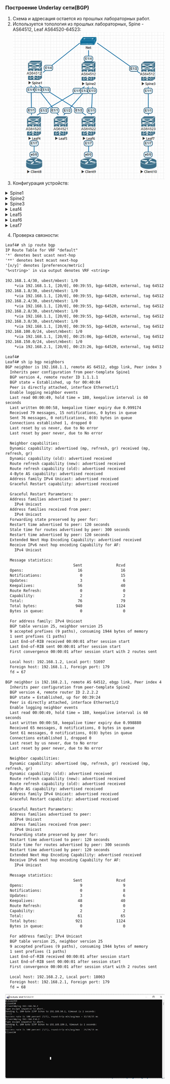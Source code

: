 ### Построение Underlay сети(BGP)  

1. Схема и адресация остается из прошлых лабораторных работ.
2. Используется топология из прошлых лабораторных, Spine - AS64512, Leaf AS64520-64523:
![Топология](https://github.com/llseoll/Data_Center/blob/main/Screenshot_6.jpg)
3. Конфигурация устройств:
<details>
<summary>Spine1</summary>

hostname Spine1    
  
interface Ethernet1/1  
  no switchport  
  ip address 192.168.1.1/30  
  no shutdown  
  
interface Ethernet1/2  
  no switchport  
  ip address 192.168.1.5/30  
  no shutdown  
  
interface Ethernet1/3  
  no switchport  
  ip address 192.168.1.9/30  
  no shutdown  
  
interface Ethernet1/4  
  no switchport  
  ip address 192.168.5.1/29  
  no shutdown  
  
router bgp 64512  
  router-id 1.1.1.1  
  address-family ipv4 unicast  
    network 192.168.1.0/30  
    network 192.168.1.4/30  
    network 192.168.1.8/30  
  template peer Leaf4  
    remote-as 64520  
    log-neighbor-changes  
    address-family ipv4 unicast  
  template peer Leaf5  
    remote-as 64521  
    log-neighbor-changes  
    address-family ipv4 unicast  
  template peer Leaf6  
    remote-as 64522  
    log-neighbor-changes  
    address-family ipv4 unicast  
  template peer Spine1  
    remote-as 64512  
    log-neighbor-changes  
    address-family ipv4 unicast  
  template peer Spine2  
    remote-as 64512  
    log-neighbor-changes  
    address-family ipv4 unicast  
  template peer Spine3  
    remote-as 64512  
    log-neighbor-changes  
    address-family ipv4 unicast  
  neighbor 192.168.1.2  
    inherit peer Leaf4  
  neighbor 192.168.1.6  
    inherit peer Leaf5  
  neighbor 192.168.1.10  
    inherit peer Leaf6  
  neighbor 192.168.5.2  
    inherit peer Spine2  
  neighbor 192.168.5.3  
    inherit peer Spine3  
    
!end  
  
</details>
<details>
<summary>Spine2</summary>
  
hostname Spine2  
  
interface Ethernet1/1  
  no switchport  
  ip address 192.168.2.1/30  
  no shutdown  
  
interface Ethernet1/2  
  no switchport  
  ip address 192.168.2.5/30  
  no shutdown  
  
interface Ethernet1/3  
  no switchport  
  ip address 192.168.2.9/30  
  no shutdown  
  
interface Ethernet1/4  
  no switchport  
  ip address 192.168.5.2/29  
  no shutdown  
  
router bgp 64512  
  router-id 2.2.2.2  
  address-family ipv4 unicast  
    network 192.168.2.0/30  
    network 192.168.2.4/30  
    network 192.168.2.8/30  
  template peer Leaf4  
    remote-as 64520  
    log-neighbor-changes  
    address-family ipv4 unicast  
  template peer Leaf5  
    remote-as 64521  
    log-neighbor-changes  
    address-family ipv4 unicast  
  template peer Leaf6  
    remote-as 64522  
    log-neighbor-changes  
    address-family ipv4 unicast  
  template peer Spine1  
    remote-as 64512  
    log-neighbor-changes  
    address-family ipv4 unicast  
  template peer Spine3  
    remote-as 64512  
    log-neighbor-changes  
    address-family ipv4 unicast  
  neighbor 192.168.2.2  
    inherit peer Leaf4  
  neighbor 192.168.2.6  
    inherit peer Leaf5  
  neighbor 192.168.2.10  
    inherit peer Leaf6  
  neighbor 192.168.5.1  
    inherit peer Spine1  
  neighbor 192.168.5.3  
    inherit peer Spine3  
  
!end  
  
</details>
<details>
<summary>Spine3</summary>
  
hostname Spine3  
  
interface Ethernet1/1  
  no switchport  
  ip address 192.168.3.1/30  
  no shutdown  
  
interface Ethernet1/2  
  no switchport  
  ip address 192.168.5.3/29  
  no shutdown  
  
router bgp 64512  
  address-family ipv4 unicast  
    network 192.168.3.0/30  
  template peer Leaf7  
    remote-as 64523  
    log-neighbor-changes  
    address-family ipv4 unicast  
  template peer Spine1  
    remote-as 64512  
    log-neighbor-changes  
    address-family ipv4 unicast  
  template peer Spine2  
    remote-as 64512  
    log-neighbor-changes  
    address-family ipv4 unicast  
  neighbor 192.168.3.2  
    inherit peer Leaf7  
  neighbor 192.168.5.1  
    inherit peer Spine1  
  neighbor 192.168.5.2  
    inherit peer Spine2  
  
!end  
  
</details>
<details>
<summary>Leaf4</summary>
   
hostname Leaf4  
  
interface Ethernet1/1  
  no switchport  
  ip address 192.168.1.2/30  
  no shutdown  
  
interface Ethernet1/2  
  no switchport  
  ip address 192.168.2.2/30  
  no shutdown  
  
interface Ethernet1/7  
  no switchport  
  ip address 192.168.50.1/24  
  no shutdown  
  
router bgp 64520  
  router-id 4.4.4.4  
  address-family ipv4 unicast  
    network 192.168.50.0/24  
  template peer Spine1  
    remote-as 64512  
    log-neighbor-changes  
    address-family ipv4 unicast  
  template peer Spine2  
    remote-as 64512
    log-neighbor-changes  
    address-family ipv4 unicast  
  neighbor 192.168.1.1  
    inherit peer Spine1  
  neighbor 192.168.2.1  
    inherit peer Spine2  
  
!end  
  
</details>
<details>
<summary>Leaf5</summary>
  
hostname Leaf5  
  
interface Ethernet1/1  
  no switchport  
  ip address 192.168.1.6/30  
  no shutdown  
  
interface Ethernet1/2  
  no switchport  
  ip address 192.168.2.6/30  
  no shutdown  
  
router bgp 64521  
  router-id 5.5.5.5  
  address-family ipv4 unicast  
  template peer Spine1  
    remote-as 64512  
    log-neighbor-changes  
    address-family ipv4 unicast  
  template peer Spine2  
    remote-as 64512  
    log-neighbor-changes  
    address-family ipv4 unicast  
  neighbor 192.168.1.5  
    inherit peer Spine1  
  neighbor 192.168.2.5  
    inherit peer Spine2  
  
!end  
  
</details>
<details>
<summary>Leaf6</summary>
  
hostname Leaf6  
  
interface Ethernet1/1  
  no switchport  
  ip address 192.168.2.10/30  
  no shutdown  
  
interface Ethernet1/2  
  no switchport  
  ip address 192.168.1.10/30  
  no shutdown  
  
interface Ethernet1/7  
  no switchport  
  ip address 192.168.100.1/24  
  no shutdown  
  
router bgp 64522  
  router-id 6.6.6.6  
  address-family ipv4 unicast  
    network 192.168.100.0/24  
  template peer Spine1  
    remote-as 64512  
    log-neighbor-changes  
    address-family ipv4 unicast  
  template peer Spine2  
    remote-as 64512  
    log-neighbor-changes  
    address-family ipv4 unicast  
  neighbor 192.168.1.9  
    inherit peer Spine1  
  neighbor 192.168.2.9  
    inherit peer Spine2  
  
!end  
  
</details>
<details>
<summary>Leaf7</summary>
  
hostname Leaf7  
  
interface Ethernet1/1  
  no switchport  
  ip address 192.168.3.2/30  
  no shutdown  
  
interface Ethernet1/7  
  no switchport  
  ip address 192.168.150.1/24  
  no shutdown  
  
router bgp 64523  
  router-id 7.7.7.7  
  address-family ipv4 unicast  
    network 192.168.150.0/24  
  template peer Spine3  
    remote-as 64512  
    log-neighbor-changes  
    address-family ipv4 unicast  
  neighbor 192.168.3.1  
    inherit peer Spine3  
  
!end  
  
</details>  

4. Проверка связности:  
```
Leaf4# sh ip route bgp
IP Route Table for VRF "default"
'*' denotes best ucast next-hop
'**' denotes best mcast next-hop
'[x/y]' denotes [preference/metric]
'%<string>' in via output denotes VRF <string>

192.168.1.4/30, ubest/mbest: 1/0
    *via 192.168.1.1, [20/0], 00:39:55, bgp-64520, external, tag 64512
192.168.1.8/30, ubest/mbest: 1/0
    *via 192.168.1.1, [20/0], 00:39:55, bgp-64520, external, tag 64512
192.168.2.4/30, ubest/mbest: 1/0
    *via 192.168.1.1, [20/0], 00:39:55, bgp-64520, external, tag 64512
192.168.2.8/30, ubest/mbest: 1/0
    *via 192.168.1.1, [20/0], 00:39:55, bgp-64520, external, tag 64512
192.168.3.0/30, ubest/mbest: 1/0
    *via 192.168.1.1, [20/0], 00:39:55, bgp-64520, external, tag 64512
192.168.100.0/24, ubest/mbest: 1/0
    *via 192.168.1.1, [20/0], 00:25:06, bgp-64520, external, tag 64512
192.168.150.0/24, ubest/mbest: 1/0
    *via 192.168.2.1, [20/0], 00:23:26, bgp-64520, external, tag 64512

Leaf4#
Leaf4# sh ip bgp neighbors
BGP neighbor is 192.168.1.1, remote AS 64512, ebgp link, Peer index 3
  Inherits peer configuration from peer-template Spine1
  BGP version 4, remote router ID 1.1.1.1
  BGP state = Established, up for 00:40:04
  Peer is directly attached, interface Ethernet1/1
  Enable logging neighbor events
  Last read 00:00:49, hold time = 180, keepalive interval is 60 seconds
  Last written 00:00:58, keepalive timer expiry due 0.999174
  Received 79 messages, 15 notifications, 0 bytes in queue
  Sent 76 messages, 0 notifications, 0(0) bytes in queue
  Connections established 1, dropped 0
  Last reset by us never, due to No error
  Last reset by peer never, due to No error

  Neighbor capabilities:
  Dynamic capability: advertised (mp, refresh, gr) received (mp, refresh, gr)
  Dynamic capability (old): advertised received
  Route refresh capability (new): advertised received
  Route refresh capability (old): advertised received
  4-Byte AS capability: advertised received
  Address family IPv4 Unicast: advertised received
  Graceful Restart capability: advertised received

  Graceful Restart Parameters:
  Address families advertised to peer:
    IPv4 Unicast
  Address families received from peer:
    IPv4 Unicast
  Forwarding state preserved by peer for:
  Restart time advertised to peer: 120 seconds
  Stale time for routes advertised by peer: 300 seconds
  Restart time advertised by peer: 120 seconds
  Extended Next Hop Encoding Capability: advertised received
  Receive IPv6 next hop encoding Capability for AF:
    IPv4 Unicast

  Message statistics:
                              Sent               Rcvd
  Opens:                        16                 16
  Notifications:                 0                 15
  Updates:                       3                  6
  Keepalives:                   56                 40
  Route Refresh:                 0                  0
  Capability:                    2                  2
  Total:                        76                 79
  Total bytes:                 940               1124
  Bytes in queue:                0                  0

  For address family: IPv4 Unicast
  BGP table version 25, neighbor version 25
  9 accepted prefixes (9 paths), consuming 1944 bytes of memory
  1 sent prefixes (1 paths)
  Last End-of-RIB received 00:00:01 after session start
  Last End-of-RIB sent 00:00:01 after session start
  First convergence 00:00:01 after session start with 2 routes sent

  Local host: 192.168.1.2, Local port: 51697
  Foreign host: 192.168.1.1, Foreign port: 179
  fd = 67

BGP neighbor is 192.168.2.1, remote AS 64512, ebgp link, Peer index 4
  Inherits peer configuration from peer-template Spine2
  BGP version 4, remote router ID 2.2.2.2
  BGP state = Established, up for 00:39:24
  Peer is directly attached, interface Ethernet1/2
  Enable logging neighbor events
  Last read 00:00:49, hold time = 180, keepalive interval is 60 seconds
  Last written 00:00:58, keepalive timer expiry due 0.998880
  Received 65 messages, 8 notifications, 0 bytes in queue
  Sent 61 messages, 0 notifications, 0(0) bytes in queue
  Connections established 1, dropped 0
  Last reset by us never, due to No error
  Last reset by peer never, due to No error

  Neighbor capabilities:
  Dynamic capability: advertised (mp, refresh, gr) received (mp, refresh, gr)
  Dynamic capability (old): advertised received
  Route refresh capability (new): advertised received
  Route refresh capability (old): advertised received
  4-Byte AS capability: advertised received
  Address family IPv4 Unicast: advertised received
  Graceful Restart capability: advertised received

  Graceful Restart Parameters:
  Address families advertised to peer:
    IPv4 Unicast
  Address families received from peer:
    IPv4 Unicast
  Forwarding state preserved by peer for:
  Restart time advertised to peer: 120 seconds
  Stale time for routes advertised by peer: 300 seconds
  Restart time advertised by peer: 120 seconds
  Extended Next Hop Encoding Capability: advertised received
  Receive IPv6 next hop encoding Capability for AF:
    IPv4 Unicast

  Message statistics:
                              Sent               Rcvd
  Opens:                         9                  9
  Notifications:                 0                  8
  Updates:                       3                  6
  Keepalives:                   48                 40
  Route Refresh:                 0                  0
  Capability:                    2                  2
  Total:                        61                 65
  Total bytes:                 921               1124
  Bytes in queue:                0                  0

  For address family: IPv4 Unicast
  BGP table version 25, neighbor version 25
  9 accepted prefixes (9 paths), consuming 1944 bytes of memory
  1 sent prefixes (1 paths)
  Last End-of-RIB received 00:00:01 after session start
  Last End-of-RIB sent 00:00:01 after session start
  First convergence 00:00:01 after session start with 2 routes sent

  Local host: 192.168.2.2, Local port: 18063
  Foreign host: 192.168.2.1, Foreign port: 179
  fd = 68
```
  ![Ping](https://github.com/llseoll/Data_Center/blob/main/Screenshot_4.jpg)  
  
  
